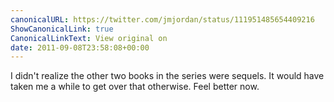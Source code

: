 ```yaml
---
canonicalURL: https://twitter.com/jmjordan/status/111951485654409216
ShowCanonicalLink: true
CanonicalLinkText: View original on
date: 2011-09-08T23:58:08+00:00
---
```

I didn't realize the other two books in the series were sequels. It would have taken me a while to get over that otherwise. Feel better now.